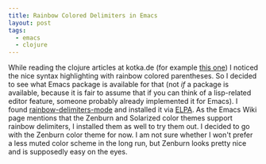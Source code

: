 ```yaml
---
title: Rainbow Colored Delimiters in Emacs
layout: post
tags:
  - emacs
  - clojure
---
```


While reading the clojure articles at kotka.de (for example [this
one](http://kotka.de/blog/2010/05/Did_you_know_IV.html)) I noticed the
nice syntax highlighting with rainbow colored parentheses.  So I
decided to see what Emacs package is available for that (not _if_ a
package is available, because it is fair to assume that if you can
think of a lisp-related editor feature, someone probably already
implemented it for Emacs).  I found
[rainbow-delimiters-mode](http://www.emacswiki.org/emacs/RainbowDelimiters)
and installed it via [ELPA](http://emacswiki.org/emacs/ELPA). As the
Emacs Wiki page mentions that the Zenburn and Solarized color themes
support rainbow delimiters, I installed them as well to try them
out. I decided to go with the Zenburn color theme for now. I am not
sure whether I won't prefer a less muted color scheme in the long run,
but Zenburn looks pretty nice and is supposedly easy on the eyes.
